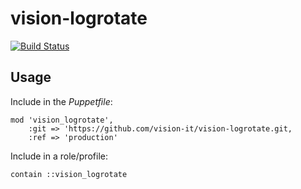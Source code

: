 # vision-logrotate

[![Build Status](https://travis-ci.org/vision-it/vision-logrotate.svg?branch=development)](https://travis-ci.org/vision-it/vision-logrotate)

## Usage

Include in the *Puppetfile*:

```
mod 'vision_logrotate',
    :git => 'https://github.com/vision-it/vision-logrotate.git,
    :ref => 'production'
```

Include in a role/profile:

```puppet
contain ::vision_logrotate
```

